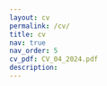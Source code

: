 ```yaml
---
layout: cv
permalink: /cv/
title: cv
nav: true
nav_order: 5
cv_pdf: CV_04_2024.pdf
description:
---
```

